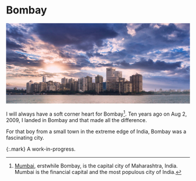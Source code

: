 # Bombay

<img class="full" src="/static/2009/bombay.jpg" alt="Bombay">

I will always have a soft corner heart for Bombay[^bombay]. Ten years ago on Aug 2, 2009, I landed in Bombay and that made all the difference.

For that boy from a small town in the extreme edge of India, Bombay was a fascinating city.

{:.mark}
A work-in-progress.

[^bombay]: [Mumbai](https://en.wikipedia.org/wiki/Mumbai), erstwhile Bombay, is the capital city of Maharashtra, India. Mumbai is the financial capital and the most populous city of India.